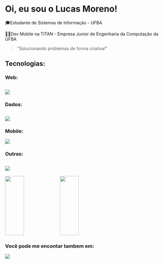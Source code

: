 # Oi, eu sou o Lucas Moreno!
🎓Estudante de Sistemas de Informação - UFBA

👨‍💻Dev Mobile na TITAN - Empresa Junior de Engenharia da Computação da UFBA



> "Solucionando problemas de forma criativa!"

## Tecnologias: 
### Web:
 [<img src="https://skillicons.dev/icons?i=html,css,javascript,react,nextjs,sass,styledcomponents&theme=dark" />](https://github.com/lucasmoreno01) 
 ---
### Dados:  
[<img src="https://skillicons.dev/icons?i=python,mysql,mongodb,&theme=dark" />](https://github.com/lucasmoreno01)
---

### Mobile:
[<img src="https://skillicons.dev/icons?i=dart,flutter,&theme=dark" />](https://github.com/lucasmoreno01)
### Outras:
[<img src="https://skillicons.dev/icons?i=git,github,&theme=dark" />](https://github.com/lucasmoreno01)
---
<p>
 <img width="35%" height="195px" src="https://github-readme-stats.vercel.app/api/top-langs/?username=lucasmoreno01&layout=compact&theme=transparent" />
  <img width="35%" height="195px" src="https://github-readme-stats.vercel.app/api?username=lucasmoreno01&show_icons=true&theme=transparent" />
</p>


### Você pode me encontar tambem em:

[<img src="https://skillicons.dev/icons?i=linkedin&theme=dark" />](https://www.linkedin.com/in/lucas-moreno01/) 
  

